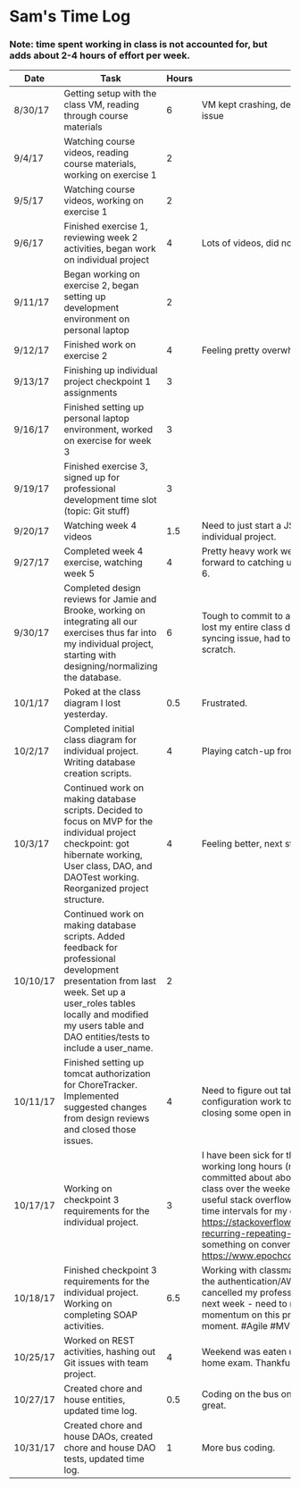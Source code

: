 # Sam's Time Log
### Note: time spent working in class is not accounted for, but adds about 2-4 hours of effort per week.

| Date | Task | Hours | Notes|
|------|------|-------|------|
| 8/30/17 | Getting setup with the class VM, reading through course materials | 6 | VM kept crashing, determined it was an SSD faulty cable issue |
| 9/4/17| Watching course videos, reading course materials, working on exercise 1 | 2 | |
| 9/5/17| Watching course videos, working on exercise 1 | 2 | |
| 9/6/17 | Finished exercise 1, reviewing week 2 activities, began work on individual project  | 4 | Lots of videos, did not absorb it all | 
| 9/11/17 | Began working on exercise 2, began setting up development environment on personal laptop | 2 |  |
| 9/12/17 | Finished work on exercise 2 | 4 | Feeling pretty overwhelmed/rusty in java-land |
| 9/13/17 | Finishing up individual project checkpoint 1 assignments | 3 |  |
| 9/16/17 | Finished setting up personal laptop environment, worked on exercise for week 3 | 3 |  |
| 9/19/17 | Finished exercise 3, signed up for professional development time slot (topic: Git stuff)  | 3 |  |
| 9/20/17 | Watching week 4 videos  | 1.5 | Need to just start a JSP or make my database for the individual project. |
| 9/27/17 | Completed week 4 exercise, watching week 5  | 4 | Pretty heavy work week/other class commitments. I look forward to catching up quite a bit between now and week 6.  | 
| 9/30/17 | Completed design reviews for Jamie and Brooke, working on integrating all our exercises thus far into my individual project, starting with designing/normalizing the database. | 6 | Tough to commit to a database design right now.  Also, I lost my entire class design to a google drive/ draw.io syncing issue, had to start the class diagram from scratch. |
| 10/1/17 | Poked at the class diagram I lost yesterday.  | 0.5 | Frustrated. |
| 10/2/17 | Completed initial class diagram for individual project.  Writing database creation scripts.  | 4 | Playing catch-up from set-backs.  |
| 10/3/17 | Continued work on making database scripts.  Decided to focus on MVP for the individual project checkpoint: got hibernate working, User class, DAO, and DAOTest working.  Reorganized project structure.  | 4 | Feeling better, next step is to deploy to AWS.  | 
| 10/10/17 | Continued work on making database scripts.  Added feedback for professional development presentation from last week.  Set up a user_roles tables locally and modified my users table and DAO entities/tests to include a user_name.  | 2 |  | 
| 10/11/17 | Finished setting up tomcat authorization for ChoreTracker. Implemented suggested changes from design reviews and closed those issues. | 4 | Need to figure out table joins and transfer some of my configuration work to AWS.  Also going to work toward closing some open indie project github issues. |
| 10/17/17 | Working on checkpoint 3 requirements for the individual project. | 3 | I have been sick for the last several days and have been working long hours (no sick days, need money).  I committed about about 13 hours to a project for another class over the weekend.  Feeling very run down.  Found a useful stack overflow post for recording start dates and time intervals for my chores: https://stackoverflow.com/questions/5183630/calendar-recurring-repeating-events-best-storage-method, and something on converting to unix timestamps from dates: https://www.epochconverter.com/programming/mysql |
| 10/18/17 | Finished checkpoint 3 requirements for the individual project.  Working on completing SOAP activities. | 6.5 | Working with classmates who have figured out some of the authentication/AWS gotchas is extremely helpful.  I cancelled my professional development presentation for next week - need to re-prioritize and gain some momentum on this project before focusing on that for the moment. #Agile #MVP  |
| 10/25/17 | Worked on REST activities, hashing out Git issues with team project. | 4 | Weekend was eaten up by AJAX class project and take home exam.  Thankfully Java EE was lighter this week. |
| 10/27/17 | Created chore and house entities, updated time log. | 0.5 | Coding on the bus on the way to work is actually pretty great. |
| 10/31/17 | Created chore and house DAOs, created chore and house DAO tests, updated time log. | 1 | More bus coding. |
 
 

